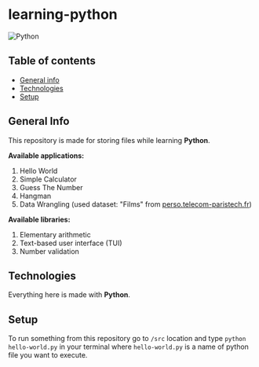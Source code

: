 # learning-python

![Python](https://img.shields.io/badge/Python-3.9.0-blue)

## Table of contents
* [General info](#general-info)
* [Technologies](#technologies)
* [Setup](#setup)

## General Info

This repository is made for storing files while learning **Python**.

**Available applications:**
1. Hello World
1. Simple Calculator
1. Guess The Number
1. Hangman
1. Data Wrangling (used dataset: "Films" from [perso.telecom-paristech.fr](https://perso.telecom-paristech.fr/eagan/class/igr204/datasets))

**Available libraries:**
1. Elementary arithmetic
1. Text-based user interface (TUI)
1. Number validation

## Technologies

Everything here is made with **Python**.

## Setup

To run something from this repository go to `/src` location and type `python hello-world.py` in your terminal where `hello-world.py` is a name of python file you want to execute.
